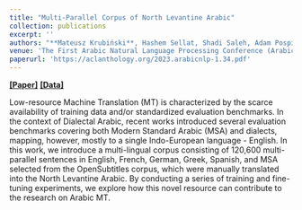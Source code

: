 ```yaml
---
title: "Multi-Parallel Corpus of North Levantine Arabic"
collection: publications
excerpt: ''
authors: "**Mateusz Krubiński**, Hashem Sellat, Shadi Saleh, Adam Pospíšil, Petr Zemánek, Pavel Pecina"
venue: 'The First Arabic Natural Language Processing Conference (ArabicNLP @ EMNLP 2023)'
paperurl: 'https://aclanthology.org/2023.arabicnlp-1.34.pdf'
---
```


[**[Paper]**](https://aclanthology.org/2023.arabicnlp-1.34.pdf) [**[Data]**](http://hdl.handle.net/11234/1-5033)

Low-resource Machine Translation (MT) is characterized by the scarce availability of training data and/or standardized evaluation benchmarks. In the context of Dialectal Arabic, recent works introduced several evaluation benchmarks covering both Modern Standard Arabic (MSA) and dialects, mapping, however, mostly to a single Indo-European language - English. In this work, we introduce a multi-lingual corpus consisting of 120,600 multi-parallel sentences in English, French, German, Greek, Spanish, and MSA selected from the OpenSubtitles corpus, which were manually translated into the North Levantine Arabic. By conducting a series of training and fine-tuning experiments, we explore how this novel resource can contribute to the research on Arabic MT.

